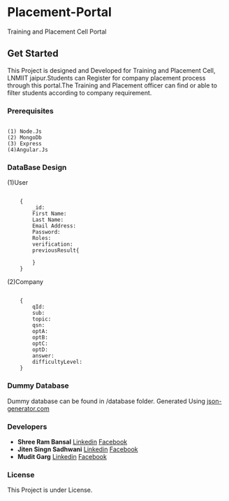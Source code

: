 # Placement-Portal
Training and Placement Cell Portal

## Get Started
This Project is designed and Developed for Training and Placement Cell, LNMIIT jaipur.Students can Register for company placement process through this portal.The Training and Placement officer can find or able to filter students according to company requirement.

### Prerequisites

```

(1) Node.Js
(2) MongoDb
(3) Express
(4)Angular.Js
```

### DataBase Design

(1)User

```

	{	
		_id:
		First Name:
		Last Name:
		Email Address:
		Password:
		Roles:
		verification:
		previousResult{

		}
	}

```

(2)Company

```

	{
		qId:
		sub:
		topic:
		qsn:
		optA:
		optB:
		optC:
		optD:
		answer:
		difficultyLevel:
	}

```



### Dummy Database
Dummy database can be found in /database folder.
Generated Using [json-generator.com](https://www.json-generator.com/)

### Developers 
 * **Shree Ram Bansal** [Linkedin](https://www.linkedin.com/in/shree-ram-b-a48786104/) [Facebook](https://www.facebook.com/shreeram.bansal)
 * **Jiten Singn Sadhwani** [Linkedin](https://www.linkedin.com/in/jiten-singh-sadhwani-1b109b10b/) [Facebook](https://www.facebook.com/sadhwani.jiten)
 * **Mudit Garg** [Linkedin](https://www.linkedin.com/in/mudit-garg-4a240b118/) [Facebook](https://www.facebook.com/mudit.garg.50)
 
### License
This Project is under License.

